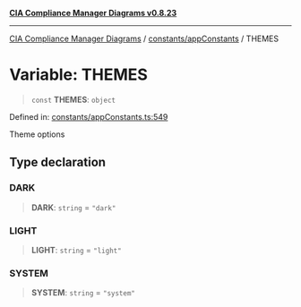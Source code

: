 [**CIA Compliance Manager Diagrams v0.8.23**](../../../README.md)

***

[CIA Compliance Manager Diagrams](../../../modules.md) / [constants/appConstants](../README.md) / THEMES

# Variable: THEMES

> `const` **THEMES**: `object`

Defined in: [constants/appConstants.ts:549](https://github.com/Hack23/cia-compliance-manager/blob/55488ba3ac0003e4435eb3634b6ab6e9b8b05a9b/src/constants/appConstants.ts#L549)

Theme options

## Type declaration

### DARK

> **DARK**: `string` = `"dark"`

### LIGHT

> **LIGHT**: `string` = `"light"`

### SYSTEM

> **SYSTEM**: `string` = `"system"`
